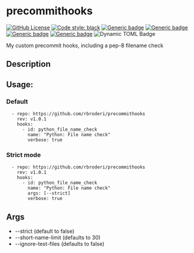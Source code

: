precommithooks
================================================
[![GitHub License](https://img.shields.io/github/license/rbroderi/Verbex)](https://raw.githubusercontent.com/rbroderi/precommithooks/main/LICENSE)
[![Code style: black](https://img.shields.io/endpoint?url=https://raw.githubusercontent.com/astral-sh/ruff/main/assets/badge/v2.json)](https://github.com/astral-sh/ruff)
[![Generic badge](https://img.shields.io/badge/mypy-typed-purple.svg)](http://mypy-lang.org/)
[![Generic badge](https://img.shields.io/badge/beartype-runtime_typed-cyan.svg)](https://github.com/beartype/beartype)
[![Generic badge](https://img.shields.io/badge/bandit-checked-magenta.svg)](https://bandit.readthedocs.io/en/latest/)
[![Generic badge](https://img.shields.io/badge/uv-requirements-yellow.svg)](https://shields.io/)
![Dynamic TOML Badge](https://img.shields.io/badge/dynamic/toml?url=https%3A%2F%2Fraw.githubusercontent.com%2Frbroderi%2Fprecommithooks%2Fmain%2Fpyproject.toml&query=%24.project.version&label=Version)

My custom precommit hooks, including a pep-8 filename check


## Description



Usage:
---

### Default
```
  - repo: https://github.com/rbroderi/precommithooks
    rev: v1.0.1
    hooks:
      - id: python_file_name_check
        name: "Python: File name check"
        verbose: true
```
### Strict mode
```
  - repo: https://github.com/rbroderi/precommithooks
    rev: v1.0.1
    hooks:
      - id: python_file_name_check
        name: "Python: File name check"
        args: [--strict]
        verbose: true
```

## Args
* --strict (default to false)
* --short-name-limit (defaults to 30)
* --ignore-test-files (defaults to false)
